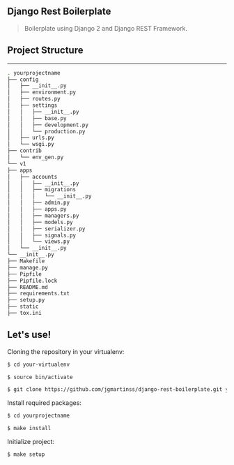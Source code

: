 ## Django Rest Boilerplate

> Boilerplate using Django 2 and Django REST Framework.


## Project Structure

--------

  ```sh
  . yourprojectname
  ├── config
  │   ├── __init__.py
  │   ├── environment.py
  │   ├── routes.py
  │   ├── settings
  │   │   ├── __init__.py
  │   │   ├── base.py
  │   │   ├── development.py
  │   │   └── production.py
  │   ├── urls.py
  │   └── wsgi.py
  ├── contrib
  │   └── env_gen.py
  └── v1
  ├── apps
  │   ├── accounts
  │   │   ├── __init__.py
  │   │   ├── migrations
  │   │   │   └── __init__.py
  │   │   ├── admin.py
  │   │   ├── apps.py
  │   │   ├── managers.py
  │   │   ├── models.py
  │   │   ├── serializer.py
  │   │   ├── signals.py
  │   │   └── views.py
  │   └── __init__.py
  └── __init__.py
  ├── Makefile
  ├── manage.py
  ├── Pipfile
  ├── Pipfile.lock
  ├── README.md
  ├── requirements.txt
  ├── setup.py
  ├── static
  ├── tox.ini
  ```

## Let's use!

Cloning the repository in your virtualenv:

```sh
$ cd your-virtualenv

$ source bin/activate

$ git clone https://github.com/jgmartinss/django-rest-boilerplate.git yourprojectname
```

Install required packages:

```sh
$ cd yourprojectname

$ make install
```

Initialize project:
```sh
$ make setup
```
